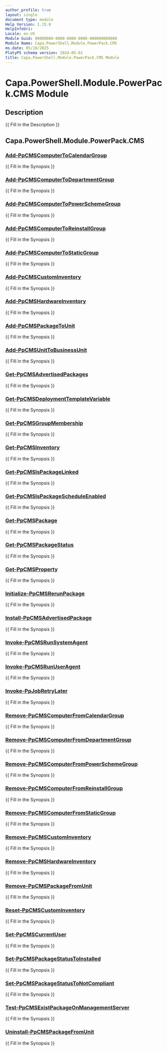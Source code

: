 ```yaml
---
author_profile: true
layout: single
document type: module
Help Version: 1.15.0
HelpInfoUri: 
Locale: en-US
Module Guid: 00000000-0000-0000-0000-000000000000
Module Name: Capa.PowerShell.Module.PowerPack.CMS
ms.date: 05/10/2025
PlatyPS schema version: 2024-05-01
title: Capa.PowerShell.Module.PowerPack.CMS Module
---
```


# Capa.PowerShell.Module.PowerPack.CMS Module

## Description

{{ Fill in the Description }}

## Capa.PowerShell.Module.PowerPack.CMS

### [Add-PpCMSComputerToCalendarGroup](Add-PpCMSComputerToCalendarGroup.md)

{{ Fill in the Synopsis }}

### [Add-PpCMSComputerToDepartmentGroup](Add-PpCMSComputerToDepartmentGroup.md)

{{ Fill in the Synopsis }}

### [Add-PpCMSComputerToPowerSchemeGroup](Add-PpCMSComputerToPowerSchemeGroup.md)

{{ Fill in the Synopsis }}

### [Add-PpCMSComputerToReinstallGroup](Add-PpCMSComputerToReinstallGroup.md)

{{ Fill in the Synopsis }}

### [Add-PpCMSComputerToStaticGroup](Add-PpCMSComputerToStaticGroup.md)

{{ Fill in the Synopsis }}

### [Add-PpCMSCustomInventory](Add-PpCMSCustomInventory.md)

{{ Fill in the Synopsis }}

### [Add-PpCMSHardwareInventory](Add-PpCMSHardwareInventory.md)

{{ Fill in the Synopsis }}

### [Add-PpCMSPackageToUnit](Add-PpCMSPackageToUnit.md)

{{ Fill in the Synopsis }}

### [Add-PpCMSUnitToBusinessUnit](Add-PpCMSUnitToBusinessUnit.md)

{{ Fill in the Synopsis }}

### [Get-PpCMSAdvertisedPackages](Get-PpCMSAdvertisedPackages.md)

{{ Fill in the Synopsis }}

### [Get-PpCMSDeploymentTemplateVariable](Get-PpCMSDeploymentTemplateVariable.md)

{{ Fill in the Synopsis }}

### [Get-PpCMSGroupMembership](Get-PpCMSGroupMembership.md)

{{ Fill in the Synopsis }}

### [Get-PpCMSInventory](Get-PpCMSInventory.md)

{{ Fill in the Synopsis }}

### [Get-PpCMSIsPackageLinked](Get-PpCMSIsPackageLinked.md)

{{ Fill in the Synopsis }}

### [Get-PpCMSIsPackageScheduleEnabled](Get-PpCMSIsPackageScheduleEnabled.md)

{{ Fill in the Synopsis }}

### [Get-PpCMSPackage](Get-PpCMSPackage.md)

{{ Fill in the Synopsis }}

### [Get-PpCMSPackageStatus](Get-PpCMSPackageStatus.md)

{{ Fill in the Synopsis }}

### [Get-PpCMSProperty](Get-PpCMSProperty.md)

{{ Fill in the Synopsis }}

### [Initialize-PpCMSRerunPackage](Initialize-PpCMSRerunPackage.md)

{{ Fill in the Synopsis }}

### [Install-PpCMSAdvertisedPackage](Install-PpCMSAdvertisedPackage.md)

{{ Fill in the Synopsis }}

### [Invoke-PpCMSRunSystemAgent](Invoke-PpCMSRunSystemAgent.md)

{{ Fill in the Synopsis }}

### [Invoke-PpCMSRunUserAgent](Invoke-PpCMSRunUserAgent.md)

{{ Fill in the Synopsis }}

### [Invoke-PpJobRetryLater](Invoke-PpJobRetryLater.md)

{{ Fill in the Synopsis }}

### [Remove-PpCMSComputerFromCalendarGroup](Remove-PpCMSComputerFromCalendarGroup.md)

{{ Fill in the Synopsis }}

### [Remove-PpCMSComputerFromDepartmentGroup](Remove-PpCMSComputerFromDepartmentGroup.md)

{{ Fill in the Synopsis }}

### [Remove-PpCMSComputerFromPowerSchemeGroup](Remove-PpCMSComputerFromPowerSchemeGroup.md)

{{ Fill in the Synopsis }}

### [Remove-PpCMSComputerFromReinstallGroup](Remove-PpCMSComputerFromReinstallGroup.md)

{{ Fill in the Synopsis }}

### [Remove-PpCMSComputerFromStaticGroup](Remove-PpCMSComputerFromStaticGroup.md)

{{ Fill in the Synopsis }}

### [Remove-PpCMSCustomInventory](Remove-PpCMSCustomInventory.md)

{{ Fill in the Synopsis }}

### [Remove-PpCMSHardwareInventory](Remove-PpCMSHardwareInventory.md)

{{ Fill in the Synopsis }}

### [Remove-PpCMSPackageFromUnit](Remove-PpCMSPackageFromUnit.md)

{{ Fill in the Synopsis }}

### [Reset-PpCMSCustomInventory](Reset-PpCMSCustomInventory.md)

{{ Fill in the Synopsis }}

### [Set-PpCMSCurrentUser](Set-PpCMSCurrentUser.md)

{{ Fill in the Synopsis }}

### [Set-PpCMSPackageStatusToInstalled](Set-PpCMSPackageStatusToInstalled.md)

{{ Fill in the Synopsis }}

### [Set-PpCMSPackageStatusToNotCompliant](Set-PpCMSPackageStatusToNotCompliant.md)

{{ Fill in the Synopsis }}

### [Test-PpCMSExistPackageOnManagementServer](Test-PpCMSExistPackageOnManagementServer.md)

{{ Fill in the Synopsis }}

### [Uninstall-PpCMSPackageFromUnit](Uninstall-PpCMSPackageFromUnit.md)

{{ Fill in the Synopsis }}

